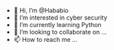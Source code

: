 - 👋 Hi, I’m @Hababio
- 👀 I’m interested in cyber security
- 🌱 I’m currently learning Python
- 💞️ I’m looking to collaborate on ...
- 📫 How to reach me ...

<!---
Hababio/Hababio is a ✨ special ✨ repository because its `README.md` (this file) appears on your GitHub profile.
You can click the Preview link to take a look at your changes.
--->
